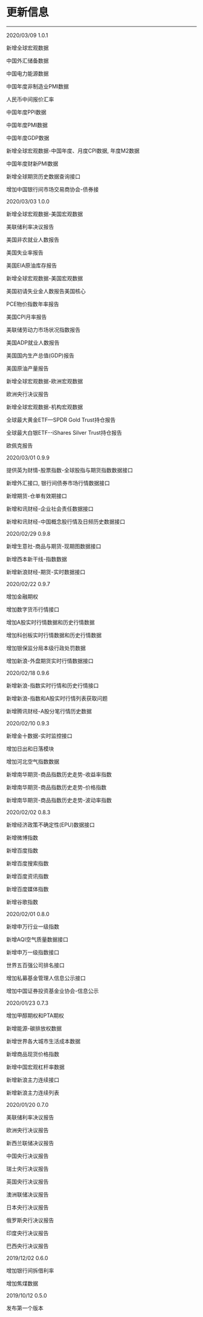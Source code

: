 # 更新信息

------------

2020/03/09 1.0.1

新增全球宏观数据

中国外汇储备数据

中国电力能源数据

中国年度非制造业PMI数据

人民币中间报价汇率

中国年度PPI数据

中国年度PMI数据 

中国年度GDP数据

新增全球宏观数据-中国年度、月度CPI数据, 年度M2数据

中国年度财新PMI数据

新增全球期货历史数据查询接口

增加中国银行间市场交易商协会-债券接



2020/03/03 1.0.0

新增全球宏观数据-美国宏观数据

美联储利率决议报告

美国非农就业人数报告

美国失业率报告

美国EIA原油库存报告

新增全球宏观数据-美国宏观数据

美国初请失业金人数报告美国核心

PCE物价指数年率报告

美国CPI月率报告

美联储劳动力市场状况指数报告

美国ADP就业人数报告

美国国内生产总值(GDP)报告

美国原油产量报告

新增全球宏观数据-欧洲宏观数据

欧洲央行决议报告

新增全球宏观数据-机构宏观数据

全球最大黄金ETF—SPDR Gold Trust持仓报告

全球最大白银ETF--iShares Silver Trust持仓报告

欧佩克报告

2020/03/01 0.9.9

提供英为财情-股票指数-全球股指与期货指数数据接口

新增外汇接口, 银行间债券市场行情数据接口

新增期货-仓单有效期接口

新增和讯财经-企业社会责任数据接口

新增和讯财经-中国概念股行情及日频历史数据接口

2020/02/29 0.9.8

新增生意社-商品与期货-现期图数据接口

新增西本新干线-指数数据

新增新浪财经-期货-实时数据接口

2020/02/22 0.9.7

增加金融期权

增加数字货币行情接口

增加A股实时行情数据和历史行情数据

增加科创板实时行情数据和历史行情数据

增加银保监分局本级行政处罚数据

增加新浪-外盘期货实时行情数据接口

2020/02/18 0.9.6

新增新浪-指数实时行情和历史行情接口

新增新浪-指数和A股实时行情列表获取问题

新增腾讯财经-A股分笔行情历史数据

2020/02/10 0.9.3

新增金十数据-实时监控接口

增加日出和日落模块

增加河北空气指数数据

新增南华期货-商品指数历史走势-收益率指数

新增南华期货-商品指数历史走势-价格指数

新增南华期货-商品指数历史走势-波动率指数

2020/02/02 0.8.3

新增经济政策不确定性(EPU)数据接口

新增微博指数

新增百度指数

新增百度搜索指数

新增百度资讯指数

新增百度媒体指数

新增谷歌指数

2020/02/01 0.8.0

新增申万行业一级指数

新增AQI空气质量数据接口

新增申万一级指数接口

世界五百强公司排名接口

增加私募基金管理人信息公示接口

增加中国证券投资基金业协会-信息公示

2020/01/23 0.7.3

增加甲醇期权和PTA期权

新增能源-碳排放权数据

新增世界各大城市生活成本数据

新增商品现货价格指数

新增中国宏观杠杆率数据

新增新浪主力连续接口

新增新浪主力连续列表

2020/01/20 0.7.0

美联储利率决议报告

欧洲央行决议报告

新西兰联储决议报告

中国央行决议报告

瑞士央行决议报告

英国央行决议报告

澳洲联储决议报告

日本央行决议报告

俄罗斯央行决议报告

印度央行决议报告

巴西央行决议报告


2019/12/02 0.6.0

增加银行间拆借利率

增加焦煤数据

2019/10/12 0.5.0

发布第一个版本
